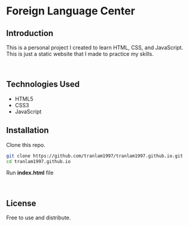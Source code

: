 # Foreign Language Center

## Introduction
This is a personal project I created to learn HTML, CSS, and JavaScript. This is just a static website that I made to practice my skills.

<br>

## Technologies Used
- HTML5
- CSS3
- JavaScript

## Installation
Clone this repo.
```sh
git clone https://github.com/tranlam1997/tranlam1997.github.io.git
cd tranlam1997.github.io
```
Run **index.html** file

<br>

## License
Free to use and distribute.
